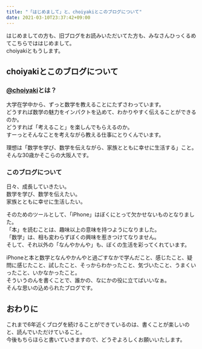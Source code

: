 ```yaml
---
title: "「はじめまして」と、choiyakiとこのブログについて"
date: 2021-03-10T23:37:42+09:00
---
```

はじめましての方も、旧ブログをお読みいただいてた方も、みなさんひっくるめてこちらでははじめまして。  
choiyakiともうします。

## choiyakiとこのブログについて

### [@choiyaki][2]とは？

大学在学中から、ずっと数学を教えることにたずさわっています。  
どうすれば数学の魅力をインパクトを込めて、わかりやすく伝えることができるのか。  
どうすれば「考えること」を楽しんでもらえるのか。  
すーっとそんなことを考えながら教える仕事にとりくんでいます。

理想は「数学を学び、数学を伝えながら、家族とともに幸せに生活する」こと。  
そんな30歳かそこらの大阪人です。

### このブログについて

日々、成長していきたい。  
数学を学び、数学を伝えたい。  
家族とともに幸せに生活したい。

そのためのツールとして、「iPhone」はぼくにとって欠かせないものとなりました。  
「本」を読むことは、趣味以上の意味を持つようになりました。  
「数学」は、相も変わらずぼくの興味を惹きつけてなりません。  
そして、それ以外の「なんやかんや」も、ぼくの生活を彩ってくれています。

iPhoneと本と数学となんやかんやと過ごすなかで学んだこと、感じたこと、疑問に感じたこと、試したこと、そっからわかったこと、気づいたこと、うまくいったこと、いかなかったこと。  
そういうのんを書くことで、誰かの、なにかの役に立てばいいなぁ。  
そんな思いの込められたブログです。

## おわりに

これまで6年近くブログを続けることができているのは、書くことが楽しいのと、読んでいただけていること。  
今後もちらほらと書いていきますので、どうぞよろしくお願いいたします。

 [1]: http://d.hatena.ne.jp/choiyaki/
 [2]: https://twitter.com/choiyaki
